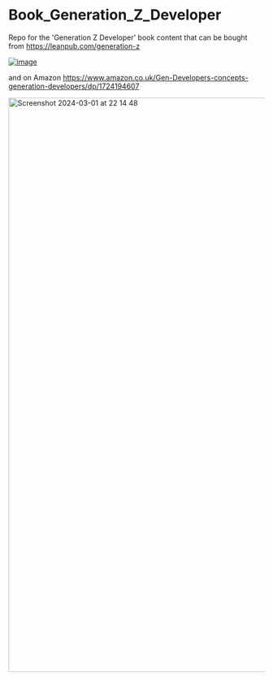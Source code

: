 # Book_Generation_Z_Developer

Repo for the 'Generation Z Developer' book content that can be bought from https://leanpub.com/generation-z

[![image](https://user-images.githubusercontent.com/656739/46636316-83451e00-cb4f-11e8-9173-c1f79fd7edee.png)
](https://leanpub.com/generation-z)

and on Amazon https://www.amazon.co.uk/Gen-Developers-concepts-generation-developers/dp/1724194607

<img width="1131" alt="Screenshot 2024-03-01 at 22 14 48" src="https://github.com/DinisCruz/Book_Generation_Z_Developer/assets/656739/0288afff-67fc-469c-a38a-5bfce9714267">
